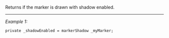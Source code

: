 Returns if the marker is drawn with shadow enabled.


---
*Example 1:*
```sqf
private _shadowEnabled = markerShadow _myMarker;
```